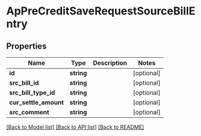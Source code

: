 # ApPreCreditSaveRequestSourceBillEntry

## Properties
Name | Type | Description | Notes
------------ | ------------- | ------------- | -------------
**id** | **string** |  | [optional] 
**src_bill_id** | **string** |  | [optional] 
**src_bill_type_id** | **string** |  | [optional] 
**cur_settle_amount** | **string** |  | [optional] 
**src_comment** | **string** |  | [optional] 

[[Back to Model list]](../README.md#documentation-for-models) [[Back to API list]](../README.md#documentation-for-api-endpoints) [[Back to README]](../README.md)


